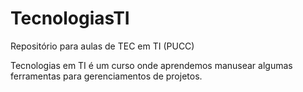 # TecnologiasTI
Repositório para aulas de TEC em TI (PUCC)

Tecnologias em TI é um curso onde aprendemos manusear algumas ferramentas para gerenciamentos de projetos.
